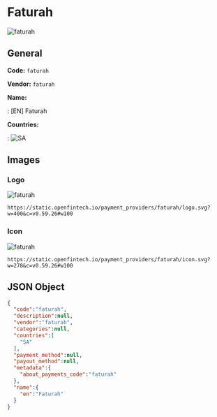 
# Faturah 
![faturah](https://static.openfintech.io/payment_providers/faturah/logo.svg?w=400&c=v0.59.26#w100)  

## General 
 
**Code:** `faturah` 
 
**Vendor:** `faturah` 
 
**Name:** 
 
:	[EN] Faturah 
 
 
**Countries:** 
 
:	![SA](https://cdnjs.cloudflare.com/ajax/libs/flag-icon-css/3.3.0/flags/4x3/sa.svg#w24)  

## Images 

### Logo 
 
![faturah](https://static.openfintech.io/payment_providers/faturah/logo.svg?w=400&c=v0.59.26#w100)  

```
https://static.openfintech.io/payment_providers/faturah/logo.svg?w=400&c=v0.59.26#w100
```  

### Icon 
 
![faturah](https://static.openfintech.io/payment_providers/faturah/icon.svg?w=278&c=v0.59.26#w100)  

```
https://static.openfintech.io/payment_providers/faturah/icon.svg?w=278&c=v0.59.26#w100
```  

## JSON Object 

```json
{
  "code":"faturah",
  "description":null,
  "vendor":"faturah",
  "categories":null,
  "countries":[
    "SA"
  ],
  "payment_method":null,
  "payout_method":null,
  "metadata":{
    "about_payments_code":"faturah"
  },
  "name":{
    "en":"Faturah"
  }
}
```  
